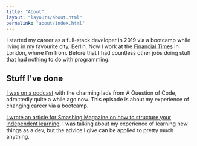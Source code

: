 ```yaml
---
title: "About"
layout: "layouts/about.html"
permalink: "about/index.html"
---
```


I started my career as a full-stack developer in 2019 via a bootcamp while living in my favourite city, Berlin. Now I work at the [Financial Times](https://www.ft.com/) in London, where I'm from. Before that I had countless other jobs doing stuff that had nothing to do with programming.

## Stuff I've done

[I was on a podcast](https://aquestionofcode.com/68-are-bootcamps-worth-doing-kirsty-simmonds/) with the charming lads from A Question of Code, admittedly quite a while ago now. This episode is about my experience of changing career via a bootcamp.

[I wrote an article for Smashing Magazine on how to structure your independent learning](https://www.smashingmagazine.com/2021/02/building-personal-learning-curriculum/). I was talking about my experience of learning new things as a dev, but the advice I give can be applied to pretty much anything.
